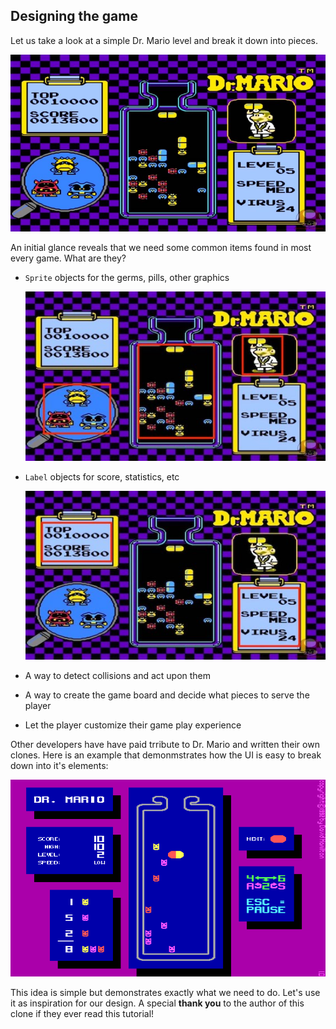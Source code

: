 ## Designing the game
Let us take a look at a simple Dr. Mario level and break it down into pieces.

![](img/dr_mario_gameplay.jpg)

An initial glance reveals that we need some common items found in most every game. What are they?

  * `Sprite` objects for the germs, pills, other graphics

    ![](img/dr_mario_breakdown_1.jpg)

  * `Label` objects for score, statistics, etc

    ![](img/dr_mario_breakdown_2.jpg)

  * A way to detect collisions and act upon them

  * A way to create the game board and decide what pieces to serve the player

  * Let the player customize their game play experience

Other developers have have paid trribute to Dr. Mario and written their own clones. Here is an example that demonmstrates how the UI is easy to break down into it's elements:

  ![](img/drmario-simple.png)

This idea is simple but demonstrates exactly what we need to do. Let's use it as inspiration for our design. A special __thank you__ to the author of this clone if they ever read this tutorial!
